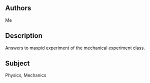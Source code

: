Authors
-------
Me

Description
-----------
Answers to maxpid experiment of the mechanical experiment class.

Subject
-------
Physics, Mechanics
